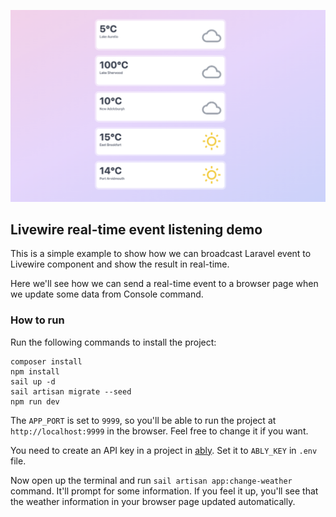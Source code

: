 ![Demo screenshot](./demo-screenshot.png)

## Livewire real-time event listening demo

This is a simple example to show how we can broadcast Laravel event to Livewire component and show the result in real-time.

Here we'll see how we can send a real-time event to a browser page when we update some data from Console command. 

### How to run
Run the following commands to install the project: 
``` shell 
composer install
npm install
sail up -d
sail artisan migrate --seed
npm run dev
```

The `APP_PORT` is set to `9999`, so you'll be able to run the project at `http://localhost:9999` in the browser. Feel free to change it if you want.

You need to create an API key in a project in [ably](https://ably.com/). Set it to `ABLY_KEY` in `.env` file.

Now open up the terminal and run `sail artisan app:change-weather` command. 
It'll prompt for some information. If you feel it up, you'll see that the weather information in your browser page updated automatically.
